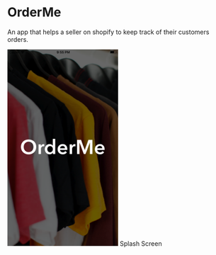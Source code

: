 # OrderMe
An app that helps a seller on shopify to keep track of their customers orders.

<img src="Screenshots/Splash.png" width="250">
Splash Screen


